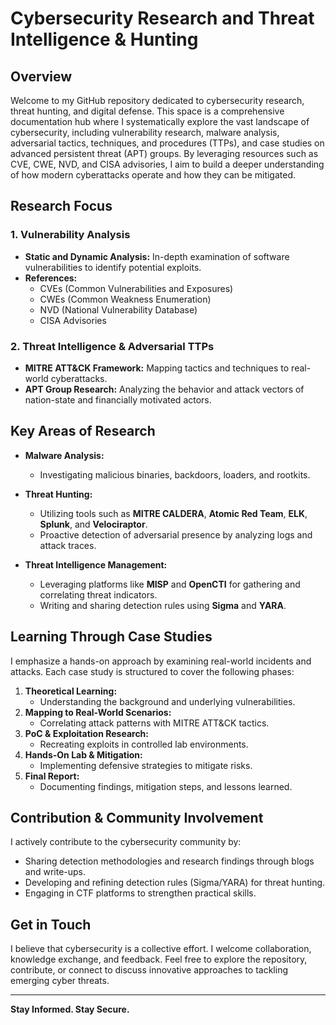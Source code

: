 # Cybersecurity Research and Threat Intelligence & Hunting

## Overview
Welcome to my GitHub repository dedicated to cybersecurity research, threat hunting, and digital defense. This space is a comprehensive documentation hub where I systematically explore the vast landscape of cybersecurity, including vulnerability research, malware analysis, adversarial tactics, techniques, and procedures (TTPs), and case studies on advanced persistent threat (APT) groups. By leveraging resources such as CVE, CWE, NVD, and CISA advisories, I aim to build a deeper understanding of how modern cyberattacks operate and how they can be mitigated.

## Research Focus
### 1. **Vulnerability Analysis**
- **Static and Dynamic Analysis:** In-depth examination of software vulnerabilities to identify potential exploits.
- **References:**
  - CVEs (Common Vulnerabilities and Exposures)
  - CWEs (Common Weakness Enumeration)
  - NVD (National Vulnerability Database)
  - CISA Advisories

### 2. **Threat Intelligence & Adversarial TTPs**
- **MITRE ATT&CK Framework:** Mapping tactics and techniques to real-world cyberattacks.
- **APT Group Research:** Analyzing the behavior and attack vectors of nation-state and financially motivated actors.


## Key Areas of Research
- **Malware Analysis:**
  - Investigating malicious binaries, backdoors, loaders, and rootkits.

- **Threat Hunting:**
  - Utilizing tools such as **MITRE CALDERA**, **Atomic Red Team**, **ELK**, **Splunk**, and **Velociraptor**.
  - Proactive detection of adversarial presence by analyzing logs and attack traces.

- **Threat Intelligence Management:**
  - Leveraging platforms like **MISP** and **OpenCTI** for gathering and correlating threat indicators.
  - Writing and sharing detection rules using **Sigma** and **YARA**.

## Learning Through Case Studies
I emphasize a hands-on approach by examining real-world incidents and attacks. Each case study is structured to cover the following phases:

1. **Theoretical Learning:**
   - Understanding the background and underlying vulnerabilities.
2. **Mapping to Real-World Scenarios:**
   - Correlating attack patterns with MITRE ATT&CK tactics.
3. **PoC & Exploitation Research:**
   - Recreating exploits in controlled lab environments.
4. **Hands-On Lab & Mitigation:**
   - Implementing defensive strategies to mitigate risks.
5. **Final Report:**
   - Documenting findings, mitigation steps, and lessons learned.

## Contribution & Community Involvement
I actively contribute to the cybersecurity community by:
- Sharing detection methodologies and research findings through blogs and write-ups.
- Developing and refining detection rules (Sigma/YARA) for threat hunting.
- Engaging in CTF platforms to strengthen practical skills.

## Get in Touch
I believe that cybersecurity is a collective effort. I welcome collaboration, knowledge exchange, and feedback. Feel free to explore the repository, contribute, or connect to discuss innovative approaches to tackling emerging cyber threats.

---

**Stay Informed. Stay Secure.**
